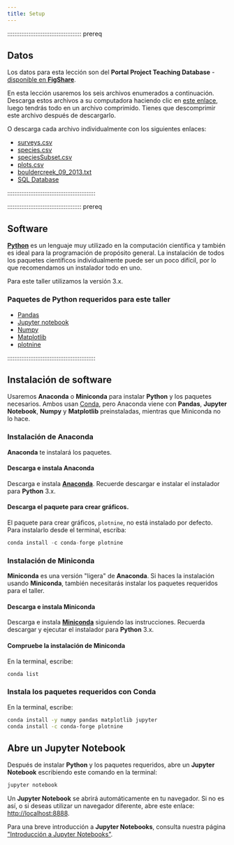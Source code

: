 ```yaml
---
title: Setup
---
```


::::::::::::::::::::::::::::::::::::::::::  prereq

## Datos

Los datos para esta lección son del **Portal Project Teaching Database** -
[
disponible en **FigShare**](https://figshare.com/articles/Portal_Project_Teaching_Database/1314459).

En esta lección usaremos los seis archivos enumerados a continuación.
Descarga estos archivos a su computadora haciendo clic en
[este enlace](https://minhaskamal.github.io/DownGit/#/home?url=https://github.com/weecology/portal-teachingdb),
luego tendrás todo en un archivo comprimido.
Tienes que descomprimir este archivo después de descargarlo.

O descarga cada archivo individualmente con los siguientes enlaces:

- [surveys.csv](https://ndownloader.figshare.com/files/10717177)
- [species.csv](https://ndownloader.figshare.com/files/3299483)
- [speciesSubset.csv](data/speciesSubset.csv)
- [plots.csv](https://ndownloader.figshare.com/files/3299474)
- [bouldercreek\_09\_2013.txt](data/bouldercreek_09_2013.txt)
- [SQL Database](https://ndownloader.figshare.com/files/11188550)
  

::::::::::::::::::::::::::::::::::::::::::::::::::

::::::::::::::::::::::::::::::::::::::::::  prereq

## Software

[**Python**](http://python.org) es un lenguaje muy utilizado en
la computación científica y también es ideal para la programación de propósito general.
La instalación de todos los paquetes científicos individualmente puede ser
un poco difícil, por lo que recomendamos un instalador todo en uno.

Para este taller utilizamos la versión 3.x.

### Paquetes de **Python** requeridos para este taller

- [Pandas](http://pandas.pydata.org/)
- [Jupyter notebook](http://jupyter.org/)
- [Numpy](http://www.numpy.org/)
- [Matplotlib](http://matplotlib.org/)
- [plotnine](https://github.com/has2k1/plotnine)
  

::::::::::::::::::::::::::::::::::::::::::::::::::

## Instalación de software

Usaremos **Anaconda** o **Miniconda** para instalar **Python** y los paquetes necesarios.
Ambos usan [Conda](https://conda.io/en/latest/), pero
Anaconda viene con **Pandas**, **Jupyter Notebook**, **Numpy** y **Matplotlib** preinstaladas,
mientras que Miniconda no lo hace.

### Instalación de **Anaconda**

**Anaconda** te instalará los paquetes.

#### Descarga e instala **Anaconda**

Descarga e instala [**Anaconda**](https://www.continuum.io/downloads).
Recuerde descargar e instalar el instalador para **Python** 3.x.

#### Descarga el paquete para crear gráficos.

El paquete para crear gráficos, `plotnine`, no está instalado por defecto.
Para instalarlo desde el terminal, escriba:

```python
conda install -c conda-forge plotnine
```

### Instalación de **Miniconda**

**Miniconda** es una versión "ligera" de **Anaconda**.
Si haces la instalación usando **Miniconda**,
también necesitarás instalar los paquetes requeridos para el taller.

#### Descarga e instala **Miniconda**

Descarga e instala [**Miniconda**](http://conda.pydata.org/miniconda.html)
siguiendo las instrucciones. Recuerda descargar y ejecutar el instalador para
**Python** 3.x.

#### Compruebe la instalación de **Miniconda**

En la terminal, escribe:

```bash
conda list
```

### Instala los paquetes requeridos con **Conda**

En la terminal, escribe:

```bash
conda install -y numpy pandas matplotlib jupyter
conda install -c conda-forge plotnine
```

## Abre un **Jupyter Notebook**

Después de instalar **Python** y los paquetes requeridos,
abre un **Jupyter Notebook** escribiendo este comando en la terminal:

```bash
jupyter notebook
```

Un **Jupyter Notebook** se abrirá automáticamente en tu navegador.
Si no es así, o si deseas utilizar un navegador diferente, abre este enlace: [http://localhost:8888](http://localhost:8888).

Para una breve introducción a **Jupyter Notebooks**, consulta nuestra página
["Introducción a Jupyter Notebooks"](jupyter_notebooks/index.html).


